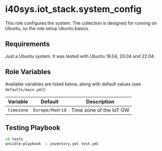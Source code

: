 # i40sys.iot_stack.system_config

This role configures the system. The collection is designed for running on Ubuntu, so the role setup Ubuntu basics.

## Requirements

Just a Ubuntu system. It was tested with Ubuntu 18.04, 20.04 and 22.04.

## Role Variables

Available variables are listed below, along with default values (see `defaults/main.yml`):

| Variable | Default | Description |
|----------|---------|-------------|
| `timezone` | `Europe/Madrid` | Time zone of the IoT GW |

## Testing Playbook

```bash
cd tests
ansible-playbook -i inventory.yml test.yml
```
